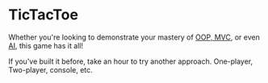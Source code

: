 # TicTacToe

Whether you're looking to demonstrate your mastery of [OOP, MVC](http://mamallamacoding.blogspot.com/2014/03/making-tictactoe-with-object-oriented.html), or even [AI](https://mostafa-samir.github.io/Tic-Tac-Toe-AI/), this game has it all!

If you've built it before, take an hour to try another approach. One-player, Two-player, console, etc. 
